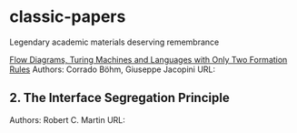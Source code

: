 # classic-papers
Legendary academic materials deserving remembrance


[Flow Diagrams, Turing Machines and Languages with Only Two Formation Rules](https://github.com/berkekim/classic-papers/blob/main/flow-diagrams-turing-machines-and-languages-with-only-two-formation-rules.pdf)
Authors: Corrado Böhm, Giuseppe Jacopini
URL:

## 2. The Interface Segregation Principle
Authors: Robert C. Martin
URL:
